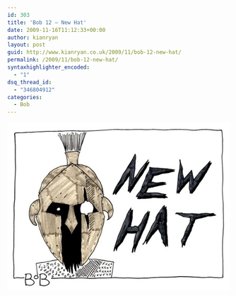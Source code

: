 ```yaml
---
id: 303
title: 'Bob 12 – New Hat'
date: 2009-11-16T11:12:33+00:00
author: kianryan
layout: post
guid: http://www.kianryan.co.uk/2009/11/bob-12-new-hat/
permalink: /2009/11/bob-12-new-hat/
syntaxhighlighter_encoded:
  - "1"
dsq_thread_id:
  - "346804912"
categories:
  - Bob
---
```

![12 new hat Small](/assets/images/2009/11/12_new_hat_small.jpg)